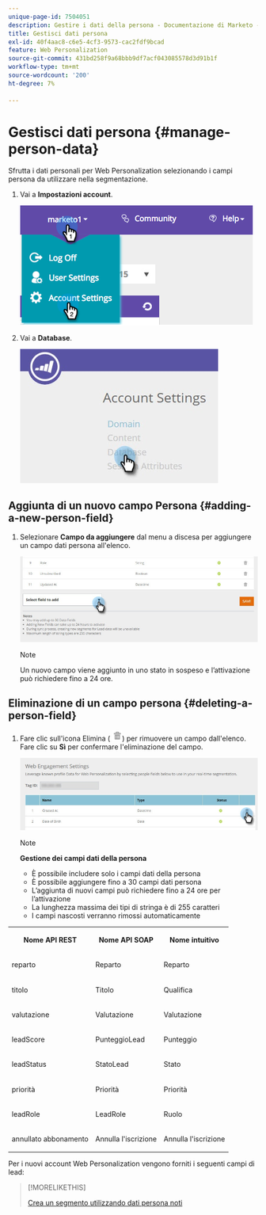 ```yaml
---
unique-page-id: 7504051
description: Gestire i dati della persona - Documentazione di Marketo - Documentazione del prodotto
title: Gestisci dati persona
exl-id: 40f4aac8-c6e5-4cf3-9573-cac2fdf9bcad
feature: Web Personalization
source-git-commit: 431bd258f9a68bbb9df7acf043085578d3d91b1f
workflow-type: tm+mt
source-wordcount: '200'
ht-degree: 7%

---
```


# Gestisci dati persona {#manage-person-data}

Sfrutta i dati personali per Web Personalization selezionando i campi persona da utilizzare nella segmentazione.

1. Vai a **Impostazioni account**.

   ![](assets/image2015-5-7-15-3a17-3a23.png)

1. Vai a **Database**.

   ![](assets/account-settings-dropdown-database.jpg)

## Aggiunta di un nuovo campo Persona {#adding-a-new-person-field}

1. Selezionare **Campo da aggiungere** dal menu a discesa per aggiungere un campo dati persona all&#39;elenco.

   ![](assets/add-a-person-field-hand.jpg)

   >[!NOTE]
   >
   >Un nuovo campo viene aggiunto in uno stato in sospeso e l’attivazione può richiedere fino a 24 ore.

## Eliminazione di un campo persona {#deleting-a-person-field}

1. Fare clic sull&#39;icona Elimina ( ![—](assets/image2015-3-24-13-3a45-3a56.png)) per rimuovere un campo dall&#39;elenco. Fare clic su **Sì** per confermare l&#39;eliminazione del campo.

   ![](assets/web-engagement-settings-delete.jpg)

   >[!NOTE]
   >
   >**Gestione dei campi dati della persona**
   >
   >* È possibile includere solo i campi dati della persona
   >* È possibile aggiungere fino a 30 campi dati persona
   >* L’aggiunta di nuovi campi può richiedere fino a 24 ore per l’attivazione
   >* La lunghezza massima dei tipi di stringa è di 255 caratteri
   >* I campi nascosti verranno rimossi automaticamente

<table> 
 <tbody> 
  <tr> 
   <th><p>Nome API REST</p></th> 
   <th><p>Nome API SOAP</p></th> 
   <th><p>Nome intuitivo</p></th> 
  </tr> 
  <tr> 
   <td><p>reparto</p></td> 
   <td><p>Reparto</p></td> 
   <td><p>Reparto</p></td> 
  </tr> 
  <tr> 
   <td><p>titolo</p></td> 
   <td><p>Titolo</p></td> 
   <td><p>Qualifica</p></td> 
  </tr> 
  <tr> 
   <td><p>valutazione</p></td> 
   <td><p>Valutazione</p></td> 
   <td><p>Valutazione</p></td> 
  </tr> 
  <tr> 
   <td><p>leadScore</p></td> 
   <td><p>PunteggioLead</p></td> 
   <td><p>Punteggio</p></td> 
  </tr> 
  <tr> 
   <td><p>leadStatus</p></td> 
   <td><p>StatoLead</p></td> 
   <td><p>Stato</p></td> 
  </tr> 
  <tr> 
   <td><p>priorità</p></td> 
   <td><p>Priorità</p></td> 
   <td><p>Priorità</p></td> 
  </tr> 
  <tr> 
   <td><p>leadRole</p></td> 
   <td><p>LeadRole</p></td> 
   <td><p>Ruolo</p></td> 
  </tr> 
  <tr> 
   <td><p>annullato abbonamento</p></td> 
   <td><p>Annulla l'iscrizione</p></td> 
   <td><p>Annulla l'iscrizione</p></td> 
  </tr> 
 </tbody> 
</table>

Per i nuovi account Web Personalization vengono forniti i seguenti campi di lead:

>[!MORELIKETHIS]
>
>[Crea un segmento utilizzando dati persona noti](/help/marketo/product-docs/web-personalization/using-web-segments/create-a-segment-using-known-person-data.md)
